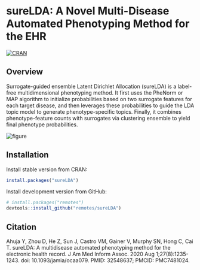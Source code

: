 # sureLDA: A Novel Multi-Disease Automated Phenotyping Method for the EHR

[![CRAN](https://www.r-pkg.org/badges/version/sureLDA)](https://CRAN.R-project.org/package=sureLDA)

## Overview

Surrogate-guided ensemble Latent Dirichlet Allocation (sureLDA) is a
label-free multidimensional phenotyping method. It first uses the
PheNorm or MAP algorithm to initialize probabilities based on two
surrogate features for each target disease, and then leverages these
probabilities to guide the LDA topic model to generate
phenotype-specific topics. Finally, it combines phenotype-feature counts
with surrogates via clustering ensemble to yield final phenotype
probabilities.

![figure](https://cdn.ncbi.nlm.nih.gov/pmc/blobs/da05/7481024/12d4693d7cc9/ocaa079f1.jpg)

## Installation

Install stable version from CRAN:

``` r
install.packages("sureLDA")
```

Install development version from GitHub:

``` r
# install.packages("remotes")
devtools::install_github("remotes/sureLDA")
```

## Citation

Ahuja Y, Zhou D, He Z, Sun J, Castro VM, Gainer V, Murphy SN, Hong C, Cai T. sureLDA: A multidisease automated phenotyping method for the electronic health record. J Am Med Inform Assoc. 2020 Aug 1;27(8):1235-1243. doi: 10.1093/jamia/ocaa079. PMID: 32548637; PMCID: PMC7481024.
